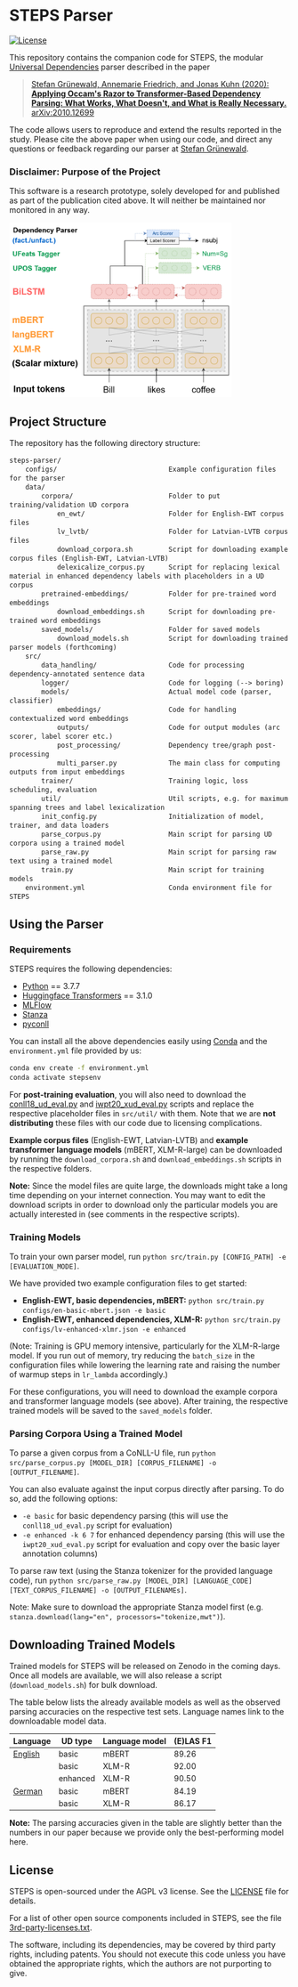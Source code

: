 # STEPS Parser

[![License](https://img.shields.io/badge/license-AGPL%20v3-orange)](LICENSE)

This repository contains the companion code for STEPS, the modular [Universal Dependencies](
https://universaldependencies.org/) parser described in the paper

> [Stefan Grünewald, Annemarie Friedrich, and Jonas Kuhn (2020): **Applying Occam's Razor to Transformer-Based Dependency Parsing: What Works, What Doesn't, and What is Really Necessary.** arXiv:2010.12699](https://arxiv.org/abs/2010.12699)

The code allows users to reproduce and extend the results reported in the study.
Please cite the above paper when using our code, and direct any questions or 
feedback regarding our parser at [Stefan Grünewald](mailto:stefan.gruenewald@de.bosch.com).

### Disclaimer: Purpose of the Project

This software is a research prototype, solely developed for and published as
part of the publication cited above. It will neither be maintained nor monitored in any way.

<img src="img/steps_model.png" alt="STEPS parser architecture" width="400"/>


## Project Structure

The repository has the following directory structure:
```
steps-parser/
    configs/                            Example configuration files for the parser
    data/
        corpora/                        Folder to put training/validation UD corpora
            en_ewt/                     Folder for English-EWT corpus files
            lv_lvtb/                    Folder for Latvian-LVTB corpus files
            download_corpora.sh         Script for downloading example corpus files (English-EWT, Latvian-LVTB)
            delexicalize_corpus.py      Script for replacing lexical material in enhanced dependency labels with placeholders in a UD corpus
        pretrained-embeddings/          Folder for pre-trained word embeddings
            download_embeddings.sh      Script for downloading pre-trained word embeddings
        saved_models/                   Folder for saved models
            download_models.sh          Script for downloading trained parser models (forthcoming)
    src/
        data_handling/                  Code for processing dependency-annotated sentence data
        logger/                         Code for logging (--> boring)
        models/                         Actual model code (parser, classifier)
            embeddings/                 Code for handling contextualized word embeddings
            outputs/                    Code for output modules (arc scorer, label scorer etc.)
            post_processing/            Dependency tree/graph post-processing
            multi_parser.py             The main class for computing outputs from input embeddings
        trainer/                        Training logic, loss scheduling, evaluation
        util/                           Util scripts, e.g. for maximum spanning trees and label lexicalization
        init_config.py                  Initialization of model, trainer, and data loaders
        parse_corpus.py                 Main script for parsing UD corpora using a trained model
        parse_raw.py                    Main script for parsing raw text using a trained model
        train.py                        Main script for training models
    environment.yml                     Conda environment file for STEPS
```


## Using the Parser

### Requirements
STEPS requires the following dependencies:
* [Python](https://www.python.org/) == 3.7.7
* [Huggingface Transformers](https://github.com/huggingface/transformers) == 3.1.0
* [MLFlow](https://mlflow.org/)
* [Stanza](https://stanfordnlp.github.io/stanza/)
* [pyconll](https://github.com/pyconll/pyconll/)

You can install all the above dependencies easily using [Conda](https://docs.conda.io/en/latest/)
and the ```environment.yml``` file provided by us:
```bash
conda env create -f environment.yml
conda activate stepsenv
```

For **post-training evaluation**, you will also need to download the [conll18_ud_eval.py](http://universaldependencies.org/conll18/conll18_ud_eval.py)
and [iwpt20_xud_eval.py](https://universaldependencies.org/iwpt20/iwpt20_xud_eval.py) scripts and replace the respective placeholder
files in `src/util/` with them.
Note that we are **not distributing** these files with our code due to licensing complications.

**Example corpus files** (English-EWT, Latvian-LVTB) and **example transformer language models** (mBERT, XLM-R-large) can be downloaded by running the 
`download_corpora.sh` and `download_embeddings.sh` scripts in the respective folders.

**Note:** Since the model files are quite large, the downloads might take a long time depending on your internet connection. You may want to edit the
download scripts in order to download only the particular models you are actually interested in (see comments in the respective scripts).


### Training Models
To train your own parser model, run `python src/train.py [CONFIG_PATH] -e [EVALUATION_MODE]`.

We have provided two example configuration files to get started:
* **English-EWT, basic dependencies, mBERT:** `python src/train.py configs/en-basic-mbert.json -e basic`
* **English-EWT, enhanced dependencies, XLM-R:** `python src/train.py configs/lv-enhanced-xlmr.json -e enhanced`

(Note: Training is GPU memory intensive, particularly for the XLM-R-large model. If you run out of memory, try 
reducing the `batch_size` in the configuration files while lowering the learning rate and raising the
number of warmup steps in `lr_lambda` accordingly.)

For these configurations, you will need to download the example corpora and transformer language models (see above).
After training, the respective trained models will be saved to the `saved_models` folder.


### Parsing Corpora Using a Trained Model
To parse a given corpus from a CoNLL-U file, run `python src/parse_corpus.py [MODEL_DIR] [CORPUS_FILENAME] -o [OUTPUT_FILENAME]`.

You can also evaluate against the input corpus directly after parsing. To do so, add the following options:
* `-e basic` for basic dependency parsing (this will use the `conll18_ud_eval.py` script for evaluation)
* `-e enhanced -k 6 7` for enhanced dependency parsing (this will use the `iwpt20_xud_eval.py` script for evaluation and copy over
   the basic layer annotation columns)

To parse raw text (using the Stanza tokenizer for the provided language code), run `python src/parse_raw.py [MODEL_DIR] [LANGUAGE_CODE] [TEXT_CORPUS_FILENAME] -o [OUTPUT_FILENAMEs]`.

Note: Make sure to download the appropriate Stanza model first (e.g. `stanza.download(lang="en", processors="tokenize,mwt")`).

## Downloading Trained Models
Trained models for STEPS will be released on Zenodo in the coming days. Once all models are available, we will also release a script (`download_models.sh`) for bulk download.

The table below lists the already available models as well as the observed parsing accuracies on the respective test sets. Language names link to the downloadable model data.

| Language                                     | UD type   | Language model | (E)LAS F1 |
| -------------------------------------------- | --------- | -------------- | --------- |
| [English](https://zenodo.org/record/4614023) | basic     | mBERT          |     89.26 |
|                                              | basic     | XLM-R          |     92.00 |
|                                              | enhanced  | XLM-R          |     90.50 |
| [German](https://zenodo.org/record/4672061)  | basic     | mBERT          |     84.19 |
|                                              | basic     | XLM-R          |     86.17 |

**Note:** The parsing accuracies given in the table are slightly better than the numbers in our paper because we provide only the best-performing model here.

## License
STEPS is open-sourced under the AGPL v3 license. See the [LICENSE](LICENSE) file for details.

For a list of other open source components included in STEPS, see the file [3rd-party-licenses.txt](3rd-party-licenses.txt).

The software, including its dependencies, may be covered by third party rights, including patents.
You should not execute this code unless you have obtained the appropriate rights, which the authors
are not purporting to give.

